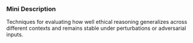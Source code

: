 ### Mini Description

Techniques for evaluating how well ethical reasoning generalizes across different contexts and remains stable under perturbations or adversarial inputs.
